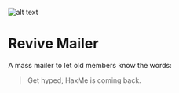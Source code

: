 ![alt text][logo]

[comment]: <> (Start variables)
[logo]: https://avatars2.githubusercontent.com/u/6158646?s=200&v=4

[comment]: <> (End variables)
# Revive Mailer

A mass mailer to let old members know the words:

> Get hyped, HaxMe is coming back.
